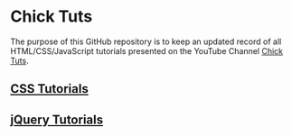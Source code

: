 # Chick Tuts

The purpose of this GitHub repository is to keep an updated record of all HTML/CSS/JavaScript tutorials presented on the YouTube Channel [Chick Tuts](https://www.youtube.com/channel/UCW8P-wFVQvnh-TlsVobUpYA).

## [CSS Tutorials](https://stephino.github.io/tutorials-css)

## [jQuery Tutorials](https://stephino.github.io/tutorials-jquery)